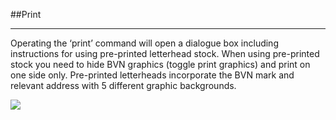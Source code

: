 <section id="templates-page-print">
</section>

##Print
<hr>
Operating the ‘print’ command will open a dialogue box including instructions for using pre-printed letterhead stock. When using pre-printed stock you need to hide BVN graphics (toggle print graphics) and print on one side only.
Pre-printed letterheads incorporate the BVN mark and relevant address with 5 different graphic backgrounds.

![]({{site.baseurl}}/assets/templates-print.jpg)